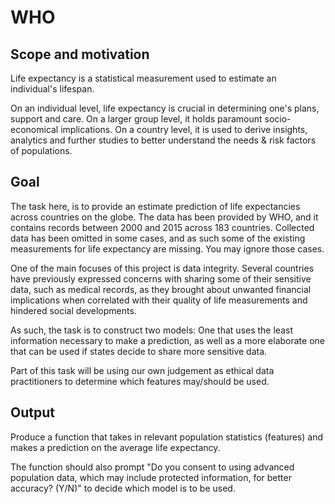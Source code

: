 # WHO

## Scope and motivation

Life expectancy is a statistical measurement used to estimate an individual's lifespan. 

On an individual level, life expectancy is crucial in determining one's plans, support and care. On a larger group level, it holds paramount socio-economical implications. On a country level, it is used to derive insights, analytics and further studies to better understand the needs & risk factors of populations. 

## Goal

The task here, is to provide an estimate prediction of life expectancies across countries on the globe. The data has been provided by WHO, and it contains records between 2000 and 2015 across 183 countries. Collected data has been omitted in some cases, and as such some of the existing measurements for life expectancy are missing. You may ignore those cases.

One of the main focuses of this project is data integrity. Several countries have previously expressed concerns with sharing some of their sensitive data, such as medical records, as they brought about unwanted financial implications when correlated with their quality of life measurements and hindered social developments. 

As such, the task is to construct two models: One that uses the least information necessary to make a prediction, as well as a more elaborate one that can be used if states decide to share more sensitive data.

Part of this task will be using our own judgement as ethical data practitioners to determine which features may/should be used.

## Output

Produce a function that takes in relevant population statistics (features) and makes a prediction on the average life expectancy. 

The function should also prompt "Do you consent to using advanced population data, which may include protected information, for better accuracy? (Y/N)" to decide which model is to be used.

